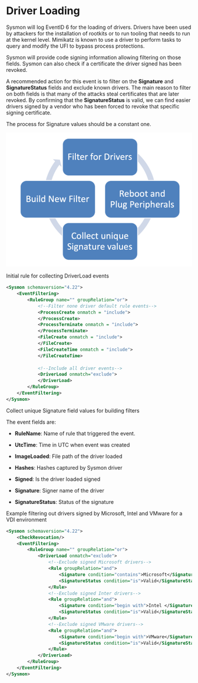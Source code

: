 Driver Loading
==============

Sysmon will log EventID 6 for the loading of drivers. Drivers have been used by attackers for the installation of rootkits or to run tooling that needs to run at the kernel level. Mimikatz is known to use a driver to perform tasks to query and modify the UFI to bypass process protections.

Sysmon will provide code signing information allowing filtering on those fields. Sysmon can also check if a certificate the driver signed has been revoked.

A recommended action for this event is to filter on the **Signature** and **SignatureStatus** fields and exclude known drivers. The main reason to filter on both fields is that many of the attacks steal certificates that are later revoked. By confirming that the **SignatureStatus** is valid, we can find easier drivers signed by a vendor who has been forced to revoke that specific signing certificate.

The process for Signature values should be a constant one.


![process](./media/image48.png)

Initial rule for collecting DriverLoad events

```xml
<Sysmon schemaversion="4.22">
    <EventFiltering>
        <RuleGroup name="" groupRelation="or">
            <!--Filter none driver default rule events-->
            <ProcessCreate onmatch = "include">
            </ProcessCreate>
            <ProcessTerminate onmatch = "include">
            </ProcessTerminate>
            <FileCreate onmatch = "include">
            </FileCreate>
            <FileCreateTime onmatch = "include">
            </FileCreateTime>

            <!--Include all driver events-->
            <DriverLoad onmatch="exclude">
            </DriverLoad>
        </RuleGroup>
    </EventFiltering>
</Sysmon>
```

Collect unique Signature field values for building filters

The event fields are:

* **RuleName**: Name of rule that triggered the event.

* **UtcTime**: Time in UTC when event was created

* **ImageLoaded**: File path of the driver loaded

* **Hashes**: Hashes captured by Sysmon driver

* **Signed**: Is the driver loaded signed

* **Signature**: Signer name of the driver

* **SignatureStatus**: Status of the signature

Example filtering out drivers signed by Microsoft, Intel and VMware for
a VDI environment

```xml
<Sysmon schemaversion="4.22">
    <CheckRevocation/>
    <EventFiltering>
        <RuleGroup name="" groupRelation="or">
            <DriverLoad onmatch="exclude">
                <!--Exclude signed Microsoft drivers-->
                <Rule groupRelation="and">
                    <Signature condition="contains">Microsoft</Signature>
                    <SignatureStatus condition="is">Valid</SignatureStatus>
                </Rule>
                <!--Exclude signed Inter drivers-->
                <Rule groupRelation="and">
                    <Signature condition="begin with">Intel </Signature>
                    <SignatureStatus condition="is">Valid</SignatureStatus>
                </Rule>
                <!--Exclude signed VMware drivers-->
                <Rule groupRelation="and">
                    <Signature condition="begin with">VMware</Signature>
                    <SignatureStatus condition="is">Valid</SignatureStatus>
                </Rule>
            </DriverLoad>
        </RuleGroup>
    </EventFiltering>
</Sysmon>
```
